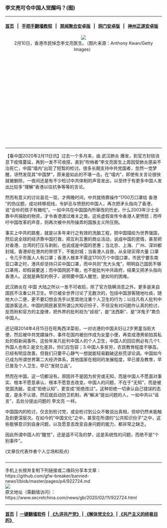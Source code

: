 ### 李文亮可令中国人觉醒吗？(图)
------------------------

#### [首页](https://github.com/gfw-breaker/banned-news1/blob/master/README.md) &nbsp;&nbsp;|&nbsp;&nbsp; [手把手翻墙教程](https://github.com/gfw-breaker/guides/wiki) &nbsp;&nbsp;|&nbsp;&nbsp; [禁闻聚合安卓版](https://github.com/gfw-breaker/bn-android) &nbsp;&nbsp;|&nbsp;&nbsp; [网门安卓版](https://github.com/oGate2/oGate) &nbsp;&nbsp;|&nbsp;&nbsp; [神州正道安卓版](https://github.com/SzzdOgate/update) 



<div class="article_right" style="fone-color:#000">
 <p style="text-align: center;">
  <img src="https://img3.secretchina.com/pic/2020/2-8/p2622671a896833848-ss.jpg"/>
  <br>
   2月10日，香港市民悼念李文亮医生。（图片来源：Anthony Kwan/Getty Images）
   <span id="hideid" name="hideid" style="color:red;display:none;">
    <span href="https://www.secretchina.com">
    </span>
   </span>
  </br>
 </p>
 <div id="txt-mid1-t21-2017">
  <ins class="adsbygoogle" data-ad-client="ca-pub-1276641434651360" data-ad-slot="2451032099" style="display:inline-block;width:336px;height:280px">
  </ins>
  

---


  </div>
 </div>
 <p>
  【看中国2020年2月11日讯】过去一个多月来，由
  <span href="https://www.secretchina.com/news/gb/tag/武汉肺炎" target="_blank">
   武汉肺炎
  </span>
  爆发，到官方封锁消息下疫情蔓延，再到一发不可收搭，直到“吹哨者”李文亮医生上周因受肺炎感染不治死亡，中国“墙内”出现了短暂的检讨。很多长期支持中共党国者，忽然一觉梦醒，讶然发现其“中国梦”，原来是如此的不堪一击。在“墙内”，即使有关言论很快就被删除，一夜间还是有不少检讨中共体制的声音发出，以至终于有更多中国人发出比较多“理解”香港以往抗争等等的言论。
  <span id="hideid" name="hideid" style="color:red;display:none;">
   <span href="https://www.secretchina.com">
   </span>
  </span>
 </p>
 <p>
  然而有意义的讨论昙花一现，才两晚时间，中共就倚靠操作“1700万口罩给
  <span href="https://www.secretchina.com/news/gb/tag/香港" target="_blank">
   香港
  </span>
  ”的伪议题，成功转移视线，令妒忌与愤怒的中国人，再次把矛头指向了香港，说“会吵的孩子有糖吃”。一如中共在中国国内所窜改的历史，什么2003年沙士全靠中共捐助的物资，才令香港渡过难关之类。这些虚假宣传令香港人更愤怒；而呼吁中国改革的声音，则再次被中共所操弄的国族主义所压倒。
 </p>
 <p>
  事实上中共的路套，就是以多年来行之有效的洗脑工程，把中国描绘为世界强国，然后说全球的经济靠中国打救，把互利互惠的商业活动，说成中国的恩情，甚至把对香港、台湾的打压与剥削，也说成是中国的恩惠；当北京、上海、广州、深圳都封城，香港却在港共的带领下，不能封城；当香港人自救，从全球买得大量
  <span href="https://www.secretchina.com/news/gb/tag/口罩" target="_blank">
   口罩
  </span>
  ，令几乎市面人人有口罩；香港人根本不需这1700万个中国口罩，市民宁要东南亚口罩之时，港共却坚持只买中国口罩，而中共则“充大头鬼”，明明自己国民不够口罩用，却假装要送；而中国网民不敢，也不能批判中共政府，结果又把矛头指向香港人。这就是典型的例子，说明要中国人醒觉，是如何的困难。
 </p>
 <p>
  武汉肺炎在
  <span href="https://www.secretchina.com" target="_blank">
   中国
  </span>
  大陆之所以一发不可收拾，除了官方隐瞒消息之外，更多是来自国民不注重公共卫生。早已被全世界讨论了无数次的，包括中国游客随地吐痰，随地大小二便，更不要幻想会洗手以至其他注重个人卫生的行为；以往凡有人批判中国游客这点，中国的网民甚至所谓公共知识份子，不但没有对问题作认真的检讨，反而附和官方的主旋律，把外界的批判视为“歧视”，是“法西斯”、是“洋鬼子”欺负中国人。
 </p>
 <p>
  还记得2014年4月15日在旺角西洋菜街，一对访港的中国夫妇让2岁男童当街大便，然后被中共党媒操作，事件在国内被创作成为女童小便，再变成港男偷拍其私处的假新闻事件。这些年来凡批判中国人的个人卫生，中国人的回应例必有几个1.外国人也有2.是文化差异，你们应包容；3.中国人多贫穷，农民教育程度不够高，已经有明显改善。但我们只要平心静气一想就能轻易戳破这些荒谬论调。中国如今已成为所谓世界第二大经济体系，其他国家在相同的发展程度，早已普及教育，早已普及个人卫生，早已“发财立品”。
 </p>
 <p>
  然而在中国，这一切都没有。原因并不是因为贫穷或无知，而是中国人不愿面对事实、根本不愿意承认、根本不愿意去改变。中国人的问题，不在于“无知”，而是被党国洗脑，变成“拒绝认知”，更变成“拒绝改过”。这种拒绝一切承认自己错误的态度，是永不认错，然后就启动防卫机制，再“解决”提出问题的人，一如中共以“谣言”，去处分提出问题的
  <span href="https://www.secretchina.com/news/gb/tag/李文亮" target="_blank">
   李文亮
  </span>
  一样。
 </p>
 <p>
  中国国内的检讨，仅去到检讨党，或会检讨到公众不敢说出真相，但却仍然未能触及到更深层次。在如今的“中国文化”之中，甚至在所谓的“公共知识份子”之中，这些能够意识到自身问题，以及愿意去改变自身问题的能力，都非常之缺乏。
 </p>
 <p>
  因此所谓中国人的“醒觉”，还是遥不可及的梦，这是系统性的问题，而绝不是“个别事件”。
 </p>
 (文章仅代表作者个人立场和观点)
 <center>
  <div>
   <div id="txt-mid2-t22-2017" style="display: block;  max-height: 351px;  overflow: hidden;">
    <div id="SC-21xxx">
    </div>
    <ins class="adsbygoogle" data-ad-client="ca-pub-1276641434651360" data-ad-format="auto" data-ad-slot="4301710469" data-full-width-responsive="true" style="display:block">
    </ins>
   </div>
  </div>
 </center>
 <div style="padding-top:12px;">
 </div>
</div>

<hr/>
手机上长按并复制下列链接或二维码分享本文章：<br/>
https://github.com/gfw-breaker/banned-news1/blob/master/pages/p4/922724.md <br/>
<a href='https://github.com/gfw-breaker/banned-news1/blob/master/pages/p4/922724.md'><img src='https://github.com/gfw-breaker/banned-news1/blob/master/pages/p4/922724.md.png'/></a> <br/>
原文地址（需翻墙访问）：https://www.secretchina.com/news/gb/2020/02/11/922724.html


------------------------
#### [首页](https://github.com/gfw-breaker/banned-news1/blob/master/README.md) &nbsp;|&nbsp; [一键翻墙软件](https://github.com/gfw-breaker/nogfw/blob/master/README.md) &nbsp;| [《九评共产党》](https://github.com/gfw-breaker/9ping.md/blob/master/README.md#九评之一评共产党是什么) | [《解体党文化》](https://github.com/gfw-breaker/jtdwh.md/blob/master/README.md) | [《共产主义的终极目的》](https://github.com/gfw-breaker/gczydzjmd.md/blob/master/README.md)


<img src='http://gfw-breaker.win/banned-news/pages/p4/922724.md' width='0px' height='0px'/>